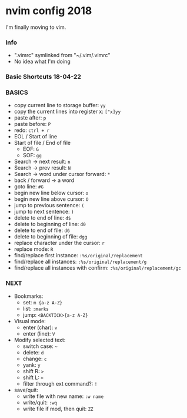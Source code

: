 # nvim config 2018

I'm finally moving to vim. 

### Info

* ".vimrc" symlinked from "~/.vim/.vimrc"
* No idea what I'm doing

### Basic Shortcuts 18-04-22


### BASICS
* copy current line to storage buffer: `yy`
* copy the current lines into register x: `["x]yy`
* paste after: `p`
* paste before: `P`
* redo: `ctrl + r`
* EOL / Start of line
* Start of file / End of file
	* EOF: `G`
	* SOF: `gg`
* Search -> next result: `n`
* Search -> prev result: `N`
* Search -> word under cursor forward: `*`
* back / forward -> a word
*  goto line: `#G`
* begin new line below cursor: `o`
* begin new line above cursor: `O`
* jump to previous sentence: `(`
* jump to next sentence: `)`
* delete to end of line: `d$`
* delete to beginning of line: `d0`
* delete to end of file: `dG`
* delete to beginning of file: `dgg`
* replace character under the cursor: `r`
* replace mode: `R`
* find/replace first instance: `:%s/original/replacement`
* find/replace all instances: `:%s/original/replacement/g`
* find/replace all instances with confirm: `:%s/original/replacement/gc`

### NEXT
* Bookmarks:
	* set: `m {a-z A-Z}`
	* list: `:marks`
	* jump: `<BACKTICK>{a-z A-Z} `
* Visual mode:
	* enter (char): `v`
	* enter (line): `V`
* Modify selected text:
	* switch case: `~`
	* delete: `d`
	* change: `c`
	* yank: `y`
	* shift R: `>`
	* shift L: `<`
	* filter through ext command?: `!`
* save/quit:
	* write file with new name: `:w name`
	* write/quit: `:wq`
	* write file if mod, then quit: `ZZ`


